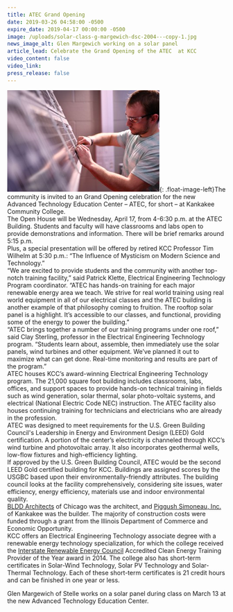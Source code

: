 ```yaml
---
title: ATEC Grand Opening
date: 2019-03-26 04:58:00 -0500
expire_date: 2019-04-17 00:00:00 -0500
image: /uploads/solar-class-g-margewich-dsc-2004---copy-1.jpg
news_image_alt: Glen Margewich working on a solar panel
article_lead: Celebrate the Grand Opening of the ATEC  at KCC
video_content: false
video_link:
press_release: false
---
```


![](/uploads/solar-class-g-margewich-dsc-2004---copy-1.jpg){: .float-image-left}The community is invited to an Grand Opening celebration for the new Advanced Technology Education Center – ATEC, for short – at Kankakee Community College.<br>The Open House will be Wednesday, April 17, from 4-6:30 p.m. at the ATEC Building. Students and faculty will have classrooms and labs open to provide demonstrations and information. There will be brief remarks around 5:15 p.m.<br>Plus, a special presentation will be offered by retired KCC Professor Tim Wilhelm at 5:30 p.m.: “The Influence of Mysticism on Modern Science and Technology.”<br>“We are excited to provide students and the community with another top-notch training facility,” said Patrick Klette, Electrical Engineering Technology Program coordinator. “ATEC has hands-on training for each major renewable energy area we teach. We strive for real world training using real world equipment in all of our electrical classes and the ATEC building is another example of that philosophy coming to fruition. The rooftop solar panel is a highlight. It’s accessible to our classes, and functional, providing some of the energy to power the building.”<br>“ATEC brings together a number of our training programs under one roof,” said Clay Sterling, professor in the Electrical Engineering Technology program. “Students learn about, assemble, then immediately use the solar panels, wind turbines and other equipment. We’ve planned it out to maximize what can get done. Real-time monitoring and results are part of the program.”<br>ATEC houses KCC’s award-winning Electrical Engineering Technology program. The 21,000 square foot building includes classrooms, labs, offices, and support spaces to provide hands-on technical training in fields such as wind generation, solar thermal, solar photo-voltaic systems, and electrical (National Electric Code NEC) instruction. The ATEC facility also houses continuing training for technicians and electricians who are already in the profession.<br>ATEC was designed to meet requirements for the U.S. Green Building Council's Leadership in Energy and Environment Design (LEED) Gold certification. A portion of the center’s electricity is channeled through KCC’s wind turbine and photovoltaic array. It also incorporates geothermal wells, low-flow fixtures and high-efficiency lighting.<br>If approved by the U.S. Green Building Council, ATEC would be the second LEED Gold certified building for KCC. Buildings are assigned scores by the USGBC based upon their environmentally-friendly attributes. The building council looks at the facility comprehensively, considering site issues, water efficiency, energy efficiency, materials use and indoor environmental quality.<br>[BLDD Architects](http://www.bldd.com/) of Chicago was the architect, and [Piggush Simoneau, Inc.](http://piggushsimoneauinc.com/) of Kankakee was the builder. The majority of construction costs were funded through a grant from the Illinois Department of Commerce and Economic Opportunity.<br>KCC offers an Electrical Engineering Technology associate degree with a renewable energy technology specialization, for which the college received the [Interstate Renewable Energy Council](http://www.irecusa.org/) Accredited Clean Energy Training Provider of the Year award in 2014. The college also has short-term certificates in Solar-Wind Technology, Solar PV Technology and Solar-Thermal Technology. Each of these short-term certificates is 21 credit hours and can be finished in one year or less.

Glen Margewich of Stelle works on a solar panel during class on March 13 at the new Advanced Technology Education Center.